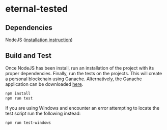 # eternal-tested

## Dependencies
NodeJS ([installation instruction](https://nodejs.org/en/download/))

## Build and Test
Once NodeJS has been install, run an installation of the project with its proper dependencies. Finally, run the tests on the projects. This will create a personal blockchain using Ganache. Alternatively, the Ganache application can be downloaded [here](https://github.com/trufflesuite/ganache/releases).

```sh
npm install
npm run test
```

If you are using Windows and encounter an error attempting to locate the test script run the following instead:

```sh
npm run test-windows
```
